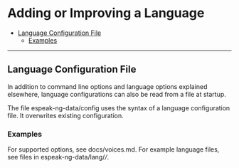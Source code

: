 # Adding or Improving a Language

- [Language Configuration File](#language-configuration-file)
  - [Examples](#examples)

----------

## Language Configuration File

In addition to command line options and language options explained elsewhere, 
language configurations can also be read from a file at startup.

The file espeak-ng-data/config uses the syntax of a language configuration file. 
It overwrites existing configuration.

### Examples

For supported options, see docs/voices.md.
For example language files, see files in espeak-ng-data/lang/*/*.
